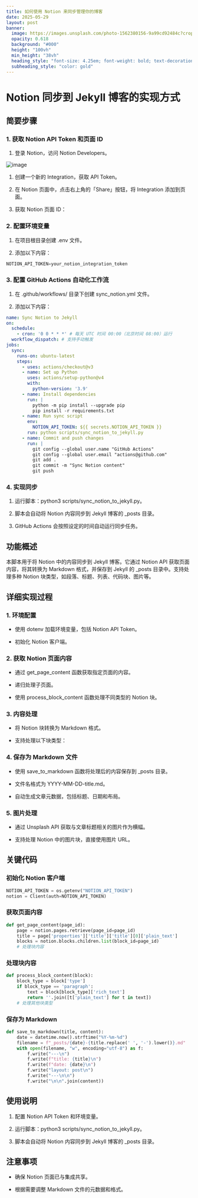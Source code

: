 ```yaml
---
title: 如何使用 Notion 来同步管理你的博客
date: 2025-05-29
layout: post
banner:
  image: https://images.unsplash.com/photo-1562380156-9a99cd92484c?crop=entropy&cs=tinysrgb&fit=max&fm=jpg&ixid=M3w2OTIwMzJ8MHwxfHJhbmRvbXx8fHx8fHx8fDE3NDg0OTI4Mzh8&ixlib=rb-4.1.0&q=80&w=1080
  opacity: 0.618
  background: "#000"
  height: "100vh"
  min_height: "38vh"
  heading_style: "font-size: 4.25em; font-weight: bold; text-decoration: underline"
  subheading_style: "color: gold"
---
```


# Notion 同步到 Jekyll 博客的实现方式

## 简要步骤

### 1. 获取 Notion API Token 和页面 ID

1. 登录 Notion，访问 Notion Developers。

![image](https://prod-files-secure.s3.us-west-2.amazonaws.com/a7a0cc5a-89b9-4cda-8686-1fba0ca52f40/d19c1afe-dea5-4312-9333-786b0ba83054/image.png?X-Amz-Algorithm=AWS4-HMAC-SHA256&X-Amz-Content-Sha256=UNSIGNED-PAYLOAD&X-Amz-Credential=ASIAZI2LB466ZO66MMU2%2F20250529%2Fus-west-2%2Fs3%2Faws4_request&X-Amz-Date=20250529T042718Z&X-Amz-Expires=3600&X-Amz-Security-Token=IQoJb3JpZ2luX2VjELz%2F%2F%2F%2F%2F%2F%2F%2F%2F%2FwEaCXVzLXdlc3QtMiJGMEQCIQDGPI1GVI3cDZqUVOHMQmjwyS33UneycrYzJIG2Z7LjfgIfVGzazm%2FtDxJeFThH7xbwYT7kQvMFGuuJGRaj%2F8AyPCqIBAiF%2F%2F%2F%2F%2F%2F%2F%2F%2F%2F8BEAAaDDYzNzQyMzE4MzgwNSIM%2Fxdfq1mArhAlQqtCKtwDnb3WnVmzC98Aym9PAfEAnr9FdlNrqazuNwQtWPuhFrutJ4FHmwNIcbTr9DaDtvwp5DNTixuAz7bo8AFC537cnL6BUjNniTpgahcp3eRhxYzmEMZRotZbasfYskU2Hpww7o1M9YZEncUNr8iuvW9qNR7sRHGxX2PsMbHV2%2BmWguWPVn8ybVwomRPCqLeexCtwVfzJ5iLJlIYe7nx72RXWwfdLSuCy%2F3lUG17EF2PeFaTkf3CoS6ARfbkNt%2BXVmra4TK5eErosLjwHwJzE59S6r9Ix8oaflDSGpQ4gFyJcjVyln%2BydTnbQ3w6iHx5IgL6xRExcOeF34NsNv1VKXb5DZTB2IQ%2FNC1ALTlx2PurgBVjsRRg9Nx9Y28X%2FaoAQpokjCOBQAiI%2BpPFIq2pvoBNlTwkO4s4NGq8fs59fOYBwSlyoGi5pO9IMsBYRUBvYT%2F9iP1fyFXN6fL9DuYXtB%2FD7L%2BNzKOFix4RCCfbsc66Z0%2Fa4Gz5G5caFH5kU%2FkMeZkorMchKfO4bJ9S45K5LICQ3U4szEbuQHO6uloS6IG3LoTIiJrBqEv5ddvuvwNKU18pN0IohN%2Fx9voK9Apzotb%2B5D53U%2FSe7ylrPmozZfY7yreZ8V8owe7tWxkdbqv8wo6%2FfwQY6pgHkCIKIrImiWNdwaV1pgiqElW%2B3np3SCTf%2FpJECLVIe9dRZxv2WfM1mXLn7iI6bmc2YiUOBoFLn7x6261Ymm3JNG3sfFxRbI6xZSM1%2FdgUhb1X0wjE32ijWNY5f3jxw15YmlHt4KstkKXmeWkChdY%2BBI%2B5zgBYO4Max4VpEVN17gAdQUhBI0JUMhb1fOuNA2%2FGlT3%2Fs%2BwHRTpl%2F2wfdIvqqTaf82yyJ&X-Amz-Signature=33d5b04fd7b14ae49ef376a133ca4ab422798804f5611de5b5c9374e563f0b1b&X-Amz-SignedHeaders=host&x-id=GetObject)

1. 创建一个新的 Integration，获取 API Token。

1. 在 Notion 页面中，点击右上角的「Share」按钮，将 Integration 添加到页面。

1. 获取 Notion 页面 ID：


### 2. 配置环境变量

1. 在项目根目录创建 .env 文件。

1. 添加以下内容：

```javascript
NOTION_API_TOKEN=your_notion_integration_token
```

### 3. 配置 GitHub Actions 自动化工作流

1. 在 .github/workflows/ 目录下创建 sync_notion.yml 文件。

1. 添加以下内容：

```yaml
name: Sync Notion to Jekyll
on:
  schedule:
    - cron: '0 0 * * *' # 每天 UTC 时间 00:00（北京时间 08:00）运行
  workflow_dispatch: # 支持手动触发
jobs:
  sync:
    runs-on: ubuntu-latest
    steps:
      - uses: actions/checkout@v3
      - name: Set up Python
        uses: actions/setup-python@v4
        with:
          python-version: '3.9'
      - name: Install dependencies
        run: |
          python -m pip install --upgrade pip
          pip install -r requirements.txt
      - name: Run sync script
        env:
          NOTION_API_TOKEN: ${{ secrets.NOTION_API_TOKEN }}
        run: python scripts/sync_notion_to_jekyll.py
      - name: Commit and push changes
        run: |
          git config --global user.name "GitHub Actions"
          git config --global user.email "actions@github.com"
          git add .
          git commit -m "Sync Notion content"
          git push
```

### 4. 实现同步

1. 运行脚本：python3 scripts/sync_notion_to_jekyll.py。

1. 脚本会自动将 Notion 内容同步到 Jekyll 博客的 _posts 目录。

1. GitHub Actions 会按照设定的时间自动运行同步任务。

## 功能概述

本脚本用于将 Notion 中的内容同步到 Jekyll 博客。它通过 Notion API 获取页面内容，将其转换为 Markdown 格式，并保存到 Jekyll 的 _posts 目录中。支持处理多种 Notion 块类型，如段落、标题、列表、代码块、图片等。

## 详细实现过程

### 1. 环境配置

- 使用 dotenv 加载环境变量，包括 Notion API Token。

- 初始化 Notion 客户端。

### 2. 获取 Notion 页面内容

- 通过 get_page_content 函数获取指定页面的内容。

- 递归处理子页面。

- 使用 process_block_content 函数处理不同类型的 Notion 块。

### 3. 内容处理

- 将 Notion 块转换为 Markdown 格式。

- 支持处理以下块类型：


### 4. 保存为 Markdown 文件

- 使用 save_to_markdown 函数将处理后的内容保存到 _posts 目录。

- 文件名格式为 YYYY-MM-DD-title.md。

- 自动生成文章元数据，包括标题、日期和布局。

### 5. 图片处理

- 通过 Unsplash API 获取与文章标题相关的图片作为横幅。

- 支持处理 Notion 中的图片块，直接使用图片 URL。

## 关键代码

### 初始化 Notion 客户端

```python
NOTION_API_TOKEN = os.getenv("NOTION_API_TOKEN")
notion = Client(auth=NOTION_API_TOKEN)
```

### 获取页面内容

```python
def get_page_content(page_id):
    page = notion.pages.retrieve(page_id=page_id)
    title = page['properties']['title']['title'][0]['plain_text']
    blocks = notion.blocks.children.list(block_id=page_id)
    # 处理块内容
```

### 处理块内容

```python
def process_block_content(block):
    block_type = block['type']
    if block_type == 'paragraph':
        text = block[block_type]['rich_text']
        return ''.join([t['plain_text'] for t in text])
    # 处理其他块类型
```

### 保存为 Markdown

```python
def save_to_markdown(title, content):
    date = datetime.now().strftime("%Y-%m-%d")
    filename = f"_posts/{date}-{title.replace(' ', '-').lower()}.md"
    with open(filename, "w", encoding="utf-8") as f:
        f.write("---\n")
        f.write(f"title: {title}\n")
        f.write(f"date: {date}\n")
        f.write("layout: post\n")
        f.write("---\n\n")
        f.write("\n\n".join(content))
```

## 使用说明

1. 配置 Notion API Token 和环境变量。

1. 运行脚本：python3 scripts/sync_notion_to_jekyll.py。

1. 脚本会自动将 Notion 内容同步到 Jekyll 博客的 _posts 目录。

## 注意事项

- 确保 Notion 页面已与集成共享。

- 根据需要调整 Markdown 文件的元数据和格式。